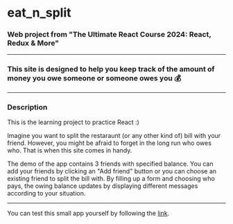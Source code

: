 # eat_n_split
### Web project from "The Ultimate React Course 2024: React, Redux & More"
---

### This site is designed to help you keep track of the amount of money you owe someone or someone owes you 💰
---
### Description
This is the learning project to practice React :)

Imagine you want to split the restaraunt (or any other kind of) bill with your friend. However, you might be afraid to forget in the long run who owes who. That is when this site comes in handy. 

The demo of the app contains 3 friends with specified balance. You can add your friends by clicking an "Add friend" button or you can choose an existing friend to split the bill with. 
By filling up a form and choosing who pays, the owing balance updates by displaying different messages according to your situation.

--- 
You can test this small app yourself by following the [link](https://mmarty12-eat-n-split.netlify.app/).
